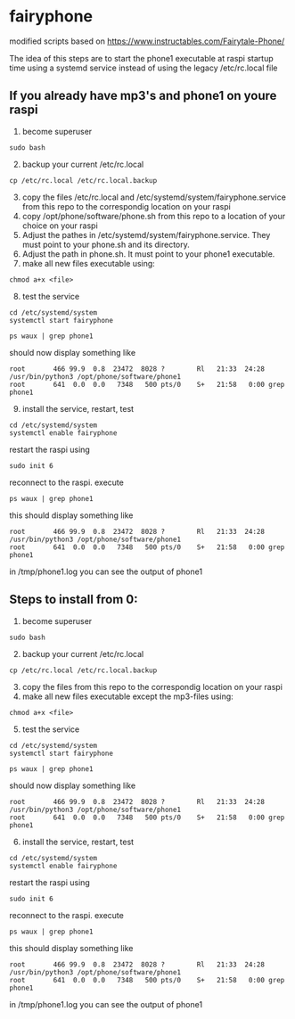 # fairyphone
modified scripts based on https://www.instructables.com/Fairytale-Phone/

The idea of this steps are to start the phone1 executable at raspi startup time using a systemd service
instead of using the legacy /etc/rc.local file
## If you already have mp3's and phone1 on youre raspi
1. become superuser 
```
sudo bash
```
2. backup your current /etc/rc.local
```
cp /etc/rc.local /etc/rc.local.backup
```
3. copy the files /etc/rc.local and /etc/systemd/system/fairyphone.service from this repo to the correspondig location on your raspi
4. copy /opt/phone/software/phone.sh from this repo to a  location of your choice on your raspi
5. Adjust the pathes in /etc/systemd/system/fairyphone.service. They must point to your phone.sh and its directory.
6. Adjust the path in phone.sh. It must point to your phone1 executable.
7. make all new files executable using:
```
chmod a+x <file>
```
8. test the service
```
cd /etc/systemd/system
systemctl start fairyphone
```
```
ps waux | grep phone1
```
should now display something like 
```
root       466 99.9  0.8  23472  8028 ?        Rl   21:33  24:28 /usr/bin/python3 /opt/phone/software/phone1
root       641  0.0  0.0   7348   500 pts/0    S+   21:58   0:00 grep phone1
```
9. install the service, restart, test
```
cd /etc/systemd/system
systemctl enable fairyphone
```
restart the raspi using
```
sudo init 6
```
reconnect to the raspi.
execute
```
ps waux | grep phone1
```
this should display something like 
```
root       466 99.9  0.8  23472  8028 ?        Rl   21:33  24:28 /usr/bin/python3 /opt/phone/software/phone1
root       641  0.0  0.0   7348   500 pts/0    S+   21:58   0:00 grep phone1
```
in /tmp/phone1.log you can see the output of phone1

## Steps to install from 0:
1. become superuser 
```
sudo bash
```
2. backup your current /etc/rc.local
```
cp /etc/rc.local /etc/rc.local.backup
```
3. copy the files from this repo to the correspondig location on your raspi
4. make all new files executable except the mp3-files using: 
```
chmod a+x <file>
```
5. test the service
```
cd /etc/systemd/system
systemctl start fairyphone
```
```
ps waux | grep phone1
```
should now display something like 
```
root       466 99.9  0.8  23472  8028 ?        Rl   21:33  24:28 /usr/bin/python3 /opt/phone/software/phone1
root       641  0.0  0.0   7348   500 pts/0    S+   21:58   0:00 grep phone1
```
6. install the service, restart, test
```
cd /etc/systemd/system
systemctl enable fairyphone
```
restart the raspi using
```
sudo init 6
```
reconnect to the raspi.
execute
```
ps waux | grep phone1
```
this should display something like 
```
root       466 99.9  0.8  23472  8028 ?        Rl   21:33  24:28 /usr/bin/python3 /opt/phone/software/phone1
root       641  0.0  0.0   7348   500 pts/0    S+   21:58   0:00 grep phone1
```
in /tmp/phone1.log you can see the output of phone1


